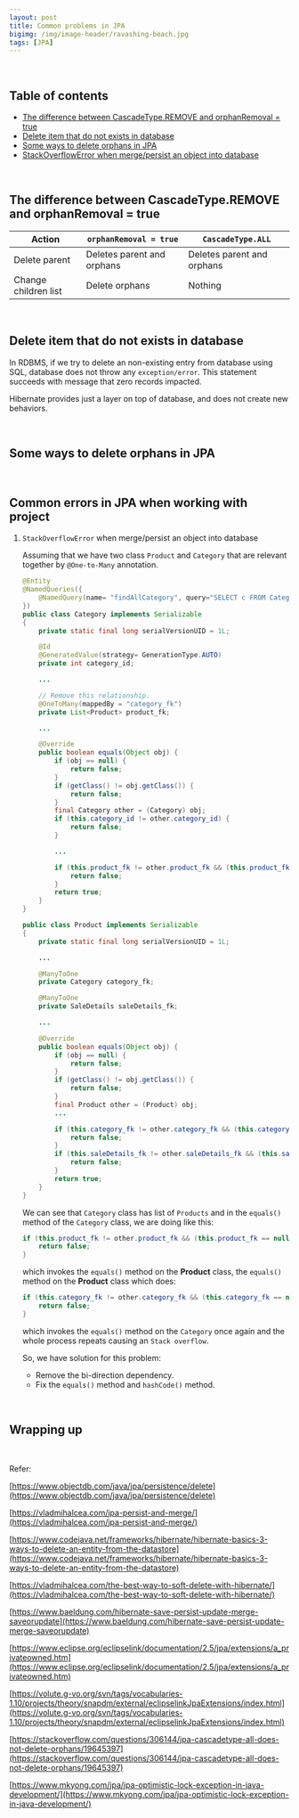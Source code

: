 ```yaml
---
layout: post
title: Common problems in JPA
bigimg: /img/image-header/ravashing-beach.jpg
tags: [JPA]
---
```




<br>

## Table of contents
- [The difference between CascadeType.REMOVE and orphanRemoval = true](#the-difference-between-cascadetype.remove-and-orphanRemoval-=-true)
- [Delete item that do not exists in database](#delete-item-that-do-not-exists-in-database)
- [Some ways to delete orphans in JPA](#some-ways-to-delete-orphans-in-jpa)
- [StackOverflowError when merge/persist an object into database](#stackoverflowerror-when-merge/persist-an-object-into-database)


<br>

## The difference between CascadeType.REMOVE and orphanRemoval = true

|       Action         | ```orphanRemoval = true``` |     ```CascadeType.ALL```    |
| -------------------- | -------------------------- | ---------------------------- |
| Delete parent        | Deletes parent and orphans | Deletes parent and orphans   |
| Change children list | Delete orphans             | Nothing                      |

<br>

## Delete item that do not exists in database
In RDBMS, if we try to delete an non-existing entry from database using SQL, database does not throw any ```exception/error```. This statement succeeds with message that zero records impacted. 

Hibernate provides just a layer on top of database, and does not create new behaviors.

<br>

## Some ways to delete orphans in JPA




<br>

## Common errors in JPA when working with project

1. ```StackOverflowError``` when merge/persist an object into database

    Assuming that we have two class ```Product``` and ```Category``` that are relevant together by ```@One-to-Many``` annotation.

    ```java
    @Entity
    @NamedQueries({
        @NamedQuery(name= "findAllCategory", query="SELECT c FROM Category c")        
    })
    public class Category implements Serializable
    {
        private static final long serialVersionUID = 1L;

        @Id
        @GeneratedValue(strategy= GenerationType.AUTO)
        private int category_id;

        ...

        // Remove this relationship.
        @OneToMany(mappedBy = "category_fk")
        private List<Product> product_fk;

        ...

        @Override
        public boolean equals(Object obj) {
            if (obj == null) {
                return false;
            }
            if (getClass() != obj.getClass()) {
                return false;
            }
            final Category other = (Category) obj;
            if (this.category_id != other.category_id) {
                return false;
            }

            ...

            if (this.product_fk != other.product_fk && (this.product_fk == null || !this.product_fk.equals(other.product_fk))) {
                return false;
            }
            return true;
        }
    }

    public class Product implements Serializable
    {
        private static final long serialVersionUID = 1L;

        ...

        @ManyToOne
        private Category category_fk;

        @ManyToOne
        private SaleDetails saleDetails_fk;

        ...

        @Override
        public boolean equals(Object obj) {
            if (obj == null) {
                return false;
            }
            if (getClass() != obj.getClass()) {
                return false;
            }
            final Product other = (Product) obj;
            ...

            if (this.category_fk != other.category_fk && (this.category_fk == null || !this.category_fk.equals(other.category_fk))) {
                return false;
            }
            if (this.saleDetails_fk != other.saleDetails_fk && (this.saleDetails_fk == null || !this.saleDetails_fk.equals(other.saleDetails_fk))) {
                return false;
            }
            return true;
        }
    }
    ```

    We can see that ```Category``` class has list of ```Products``` and in the ```equals()``` method of the ```Category``` class, we are doing like this:

    ```java
    if (this.product_fk != other.product_fk && (this.product_fk == null || !this.product_fk.equals(other.product_fk))) {
        return false;
    }
    ```

    which invokes the ```equals()``` method on the **Product** class, the ```equals()``` method on the **Product** class which does:

    ```java
    if (this.category_fk != other.category_fk && (this.category_fk == null || !this.category_fk.equals(other.category_fk))) {
        return false;
    }
    ```
    which invokes the ```equals()``` method on the ```Category``` once again and the whole process repeats causing an ```Stack overflow```.

    So, we have solution for this problem:
    - Remove the bi-direction dependency.
    - Fix the ```equals()``` method and ```hashCode()``` method.

<br>

## Wrapping up




<br>

Refer:

[https://www.objectdb.com/java/jpa/persistence/delete](https://www.objectdb.com/java/jpa/persistence/delete)

[https://vladmihalcea.com/jpa-persist-and-merge/](https://vladmihalcea.com/jpa-persist-and-merge/)

[https://www.codejava.net/frameworks/hibernate/hibernate-basics-3-ways-to-delete-an-entity-from-the-datastore](https://www.codejava.net/frameworks/hibernate/hibernate-basics-3-ways-to-delete-an-entity-from-the-datastore)

[https://vladmihalcea.com/the-best-way-to-soft-delete-with-hibernate/](https://vladmihalcea.com/the-best-way-to-soft-delete-with-hibernate/)

[https://www.baeldung.com/hibernate-save-persist-update-merge-saveorupdate](https://www.baeldung.com/hibernate-save-persist-update-merge-saveorupdate)

[https://www.eclipse.org/eclipselink/documentation/2.5/jpa/extensions/a_privateowned.htm](https://www.eclipse.org/eclipselink/documentation/2.5/jpa/extensions/a_privateowned.htm)

[https://volute.g-vo.org/svn/tags/vocabularies-1.10/projects/theory/snapdm/external/eclipselinkJpaExtensions/index.html](https://volute.g-vo.org/svn/tags/vocabularies-1.10/projects/theory/snapdm/external/eclipselinkJpaExtensions/index.html)

[https://stackoverflow.com/questions/306144/jpa-cascadetype-all-does-not-delete-orphans/19645397](https://stackoverflow.com/questions/306144/jpa-cascadetype-all-does-not-delete-orphans/19645397)

[https://www.mkyong.com/jpa/jpa-optimistic-lock-exception-in-java-development/](https://www.mkyong.com/jpa/jpa-optimistic-lock-exception-in-java-development/)